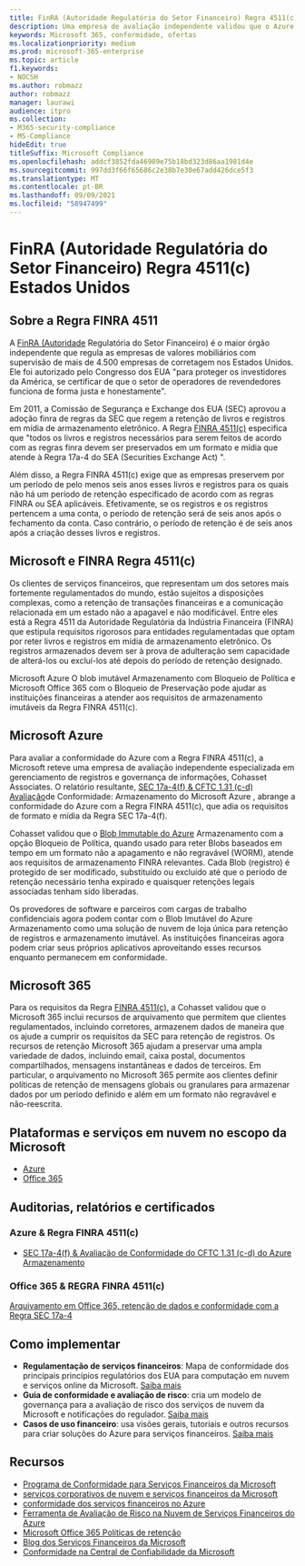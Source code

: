 ```yaml
---
title: FinRA (Autoridade Regulatória do Setor Financeiro) Regra 4511(c) Estados Unidos
description: Uma empresa de avaliação independente validou que o Azure e o Office 365 podem ajudar as empresas financeiras a atender aos requisitos de retenção e armazenamento imutáveis da Regra FINRA 4511.
keywords: Microsoft 365, conformidade, ofertas
ms.localizationpriority: medium
ms.prod: microsoft-365-enterprise
ms.topic: article
f1.keywords:
- NOCSH
ms.author: robmazz
author: robmazz
manager: laurawi
audience: itpro
ms.collection:
- M365-security-compliance
- MS-Compliance
hideEdit: true
titleSuffix: Microsoft Compliance
ms.openlocfilehash: addcf3852fda46989e75b18bd323d86aa1981d4e
ms.sourcegitcommit: 997dd3f66f65686c2e38b7e30e67add426dce5f3
ms.translationtype: MT
ms.contentlocale: pt-BR
ms.lasthandoff: 09/09/2021
ms.locfileid: "58947499"
---
```

# <a name="financial-industry-regulatory-authority-finra-rule-4511c-united-states"></a>FinRA (Autoridade Regulatória do Setor Financeiro) Regra 4511(c) Estados Unidos

## <a name="about-finra-rule-4511"></a>Sobre a Regra FINRA 4511

A [FinRA (Autoridade](https://www.finra.org/#/) Regulatória do Setor Financeiro) é o maior órgão independente que regula as empresas de valores mobiliários com supervisão de mais de 4.500 empresas de corretagem nos Estados Unidos. Ele foi autorizado pelo Congresso dos EUA "para proteger os investidores da América, se certificar de que o setor de operadores de revendedores funciona de forma justa e honestamente".

Em 2011, a Comissão de Segurança e Exchange dos EUA (SEC) aprovou a adoção finra de regras da SEC que regem a retenção de livros e registros em mídia de armazenamento eletrônico. A Regra [FINRA 4511(c)](https://www.finra.org/sites/default/files/NoticeDocument/p123548.pdf) especifica que "todos os livros e registros necessários para serem feitos de acordo com as regras finra devem ser preservados em um formato e mídia que atende à Regra 17a-4 do SEA (Securities Exchange Act) ".

Além disso, a Regra FINRA 4511(c) exige que as empresas preservem por um período de pelo menos seis anos esses livros e registros para os quais não há um período de retenção especificado de acordo com as regras FINRA ou SEA aplicáveis. Efetivamente, se os registros e os registros pertencem a uma conta, o período de retenção será de seis anos após o fechamento da conta. Caso contrário, o período de retenção é de seis anos após a criação desses livros e registros.

## <a name="microsoft-and-finra-rule-4511c"></a>Microsoft e FINRA Regra 4511(c)

Os clientes de serviços financeiros, que representam um dos setores mais fortemente regulamentados do mundo, estão sujeitos a disposições complexas, como a retenção de transações financeiras e a comunicação relacionada em um estado não a apagavel e não modificável. Entre eles está a Regra 4511 da Autoridade Regulatória da Indústria Financeira (FINRA) que estipula requisitos rigorosos para entidades regulamentadas que optam por reter livros e registros em mídia de armazenamento eletrônico. Os registros armazenados devem ser à prova de adulteração sem capacidade de alterá-los ou excluí-los até depois do período de retenção designado.

Microsoft Azure O blob imutável Armazenamento com Bloqueio de Política e Microsoft Office 365 com o Bloqueio de Preservação pode ajudar as instituições financeiras a atender aos requisitos de armazenamento imutáveis da Regra FINRA 4511(c).

## <a name="microsoft-azure"></a>Microsoft Azure

Para avaliar a conformidade do Azure com a Regra FINRA 4511(c), a Microsoft reteve uma empresa de avaliação independente especializada em gerenciamento de registros e governança de informações, Cohasset Associates. O relatório resultante, [SEC 17a-4(f) & CFTC 1.31 (c-d) Avaliação](https://azure.microsoft.com/resources/azure-immutable-storage-assessment-for-sec-17a-4f-by-cohasset/)de Conformidade: Armazenamento do Microsoft Azure , abrange a conformidade do Azure com a Regra FINRA 4511(c), que adia os requisitos de formato e mídia da Regra SEC 17a-4(f).

Cohasset validou que o [Blob Immutable do Azure](/azure/storage/blobs/storage-blob-immutable-storage) Armazenamento com a opção Bloqueio de Política, quando usado para reter Blobs baseados em tempo em um formato não a apagamento e não regravável (WORM), atende aos requisitos de armazenamento FINRA relevantes. Cada Blob (registro) é protegido de ser modificado, substituído ou excluído até que o período de retenção necessário tenha expirado e quaisquer retenções legais associadas tenham sido liberadas.

Os provedores de software e parceiros com cargas de trabalho confidenciais agora podem contar com o Blob Imutável do Azure Armazenamento como uma solução de nuvem de loja única para retenção de registros e armazenamento imutável. As instituições financeiras agora podem criar seus próprios aplicativos aproveitando esses recursos enquanto permanecem em conformidade.

## <a name="microsoft-365"></a>Microsoft 365

Para os requisitos da Regra [FINRA 4511(c),](/microsoft-365/compliance/retention-regulatory-requirements#sec-17a-4f-finra-4511c-and-cftc-131c-d) a Cohasset validou que o Microsoft 365 inclui recursos de arquivamento que permitem que clientes regulamentados, incluindo corretores, armazenem dados de maneira que os ajude a cumprir os requisitos da SEC para retenção de registros. Os recursos de retenção Microsoft 365 ajudam a preservar uma ampla variedade de dados, incluindo email, caixa postal, documentos compartilhados, mensagens instantâneas e dados de terceiros. Em particular, o arquivamento no Microsoft 365 permite aos clientes definir políticas de retenção de mensagens globais ou granulares para armazenar dados por um período definido e além em um formato não regravável e não-reescrita.

## <a name="microsoft-in-scope-cloud-platforms--services"></a>Plataformas e serviços em nuvem no escopo da Microsoft

- [Azure](https://gallery.technet.microsoft.com/Overview-of-Azure-c1be3942)
- [Office 365](https://aka.ms/Office365ComplianceOfferings)

## <a name="audits-reports-and-certificates"></a>Auditorias, relatórios e certificados

### <a name="azure--finra-rule-4511c"></a>Azure & Regra FINRA 4511(c)

- [SEC 17a-4(f) & Avaliação de Conformidade do CFTC 1.31 (c-d) do Azure Armazenamento](https://azure.microsoft.com/resources/azure-immutable-storage-assessment-for-sec-17a-4f-by-cohasset/)

### <a name="office-365--finra-rule-4511c"></a>Office 365 & REGRA FINRA 4511(c)

[Arquivamento em Office 365, retenção de dados e conformidade com a Regra SEC 17a-4](https://www.microsoft.com/microsoft-365/blog/2015/11/10/office-365-exchange-online-archiving-now-meets-sec-rule-17a-4-requirements/)

## <a name="how-to-implement"></a>Como implementar

- **Regulamentação de serviços financeiros**: Mapa de conformidade dos principais princípios regulatórios dos EUA para computação em nuvem e serviços online da Microsoft. [Saiba mais](https://servicetrust.microsoft.com/ViewPage/TrustDocuments?command=Download&downloadType=Document&downloadId=5b483567-00b0-4d86-96ae-ee887dadb61c&docTab=6d000410-c9e9-11e7-9a91-892aae8839ad_Compliance_Guides)
- **Guia de conformidade e avaliação de risco**: cria um modelo de governança para a avaliação de risco dos serviços de nuvem da Microsoft e notificações do regulador. [Saiba mais](https://servicetrust.microsoft.com/ViewPage/TrustDocuments?command=Download&downloadType=Document&downloadId=edee9b14-3661-4a16-ba83-c35caf672bd7&docTab=6d000410-c9e9-11e7-9a91-892aae8839ad_FAQ_and_White_Papers)
- **Casos de uso financeiro**: usa visões gerais, tutoriais e outros recursos para criar soluções do Azure para serviços financeiros. [Saiba mais](/azure/industry/financial/)

## <a name="resources"></a>Recursos

- [Programa de Conformidade para Serviços Financeiros da Microsoft](https://download.microsoft.com/download/6/4/7/64707E3E-6D3E-45D0-8207-A0EA3201B4A6/Microsoft%20Cloud%20-%20Financial%20Services%20Compliance%20Program%20\(Print\).pdf)
- [ serviços corporativos de nuvem e serviços financeiros da Microsoft ](https://servicetrust.microsoft.com/viewpage/financialservicesoverview)
- [conformidade dos serviços financeiros no Azure](https://azure.microsoft.com/resources/videos/azurecon-2015-financial-services-compliance-in-azure/)
- [Ferramenta de Avaliação de Risco na Nuvem de Serviços Financeiros do Azure](https://servicetrust.microsoft.com/ViewPage/FFIECBlueprint?command=Download&downloadType=Document&downloadId=079a1973-711a-428f-9312-9ddd290cff7b&docTab=c726d5c0-2d1e-11e8-a485-57140ec19669_PaaS)
- [Microsoft Office 365 Políticas de retenção](/office365/securitycompliance/retention-policies)
- [Blog dos Serviços Financeiros da Microsoft](https://techcommunity.microsoft.com/t5/Financial-Services-Blog/bg-p/FinancialServicesBlog)
- [Conformidade na Central de Confiabilidade da Microsoft](https://www.microsoft.com/trust-center/compliance/compliance-overview)

